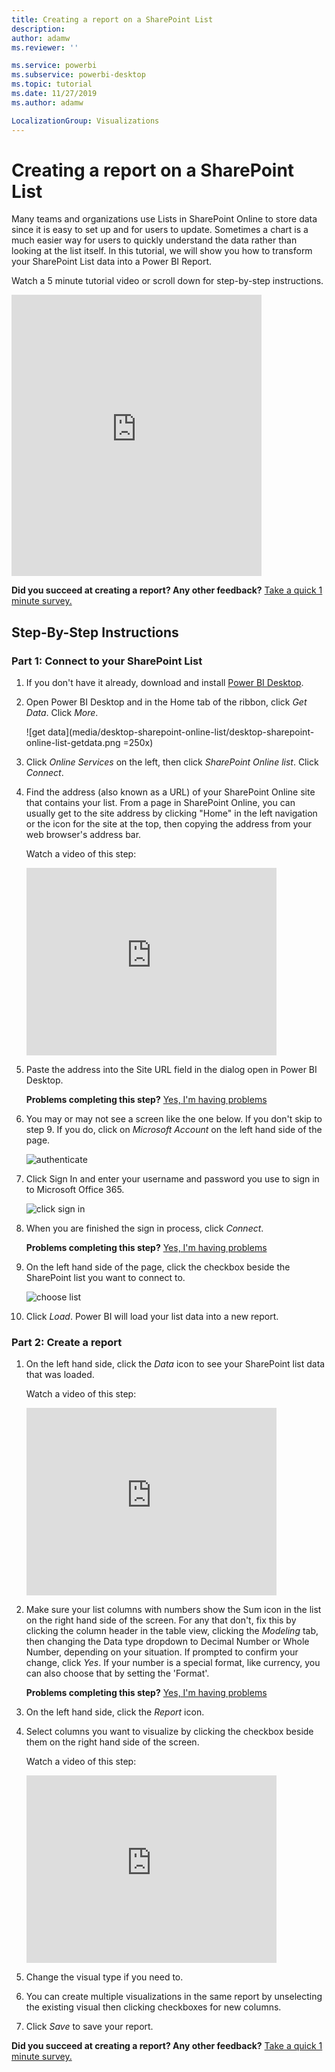 ```yaml
---
title: Creating a report on a SharePoint List
description: 
author: adamw
ms.reviewer: ''

ms.service: powerbi
ms.subservice: powerbi-desktop
ms.topic: tutorial
ms.date: 11/27/2019
ms.author: adamw

LocalizationGroup: Visualizations
---
```

# Creating a report on a SharePoint List

Many teams and organizations use Lists in SharePoint Online to store data since it is easy to set up and for users to update.  Sometimes a chart is a much easier way for users to quickly understand the data rather than looking at the list itself.  In this tutorial, we will show you how to transform your SharePoint List data into a Power BI Report.

Watch a 5 minute tutorial video or scroll down for step-by-step instructions.

<iframe width="400" height="450" src="https://www.youtube.com/embed/OZO3x2NF8Ak" frameborder="0" allowfullscreen></iframe>

**Did you succeed at creating a report?  Any other feedback?** <a href="https://forms.office.com/Pages/ResponsePage.aspx?id=v4j5cvGGr0GRqy180BHbR8M5xArDGsxPhvdGH5o-Ym1UM00wUE8yQ1dFQjUzWEk3VlU4SkhGVVhDWC4u" target="_blank">Take a quick 1 minute survey.</a>

## Step-By-Step Instructions

### Part 1: Connect to your SharePoint List

1. If you don't have it already, download and install [Power BI Desktop](https://powerbi.microsoft.com/en-us/desktop/).
2. Open Power BI Desktop and in the Home tab of the ribbon, click *Get Data*. Click *More*.

   ![get data](media/desktop-sharepoint-online-list/desktop-sharepoint-online-list-getdata.png =250x)

3. Click *Online Services* on the left, then click *SharePoint Online list*.  Click *Connect*.
4. Find the address (also known as a URL) of your SharePoint Online site that contains your list.  From a page in SharePoint Online, you can usually get to the site address by clicking "Home" in the left navigation or the icon for the site at the top, then copying the address from your web browser's address bar.

   Watch a video of this step:
   <iframe width="400" height="300" src="https://www.youtube.com/embed/OZO3x2NF8Ak?start=48&end=90" frameborder="0" allowfullscreen></iframe>

5. Paste the address into the Site URL field in the dialog open in Power BI Desktop.

    **Problems completing this step?** <a href="https://forms.office.com/Pages/ResponsePage.aspx?id=v4j5cvGGr0GRqy180BHbR8M5xArDGsxPhvdGH5o-Ym1UQjRUUTVLMzdXN0ZBNkZJNjlKOVFYMVhUVS4u" target="_blank">Yes, I'm having problems</a>

6. You may or may not see a screen like the one below.  If you don't skip to step 9.  If you do, click on *Microsoft Account* on the left hand side of the page.

   ![authenticate](media/desktop-sharepoint-online-list/desktop-sharepoint-online-list-auth1.png)

7. Click Sign In and enter your username and password you use to sign in to Microsoft Office 365.

   ![click sign in](media/desktop-sharepoint-online-list/desktop-sharepoint-online-list-auth2.png)

8. When you are finished the sign in process, click *Connect*.

    **Problems completing this step?** <a href="https://forms.office.com/Pages/ResponsePage.aspx?id=v4j5cvGGr0GRqy180BHbR8M5xArDGsxPhvdGH5o-Ym1UQjRUUTVLMzdXN0ZBNkZJNjlKOVFYMVhUVS4u" target="_blank">Yes, I'm having problems</a>

9. On the left hand side of the page, click the checkbox beside the SharePoint list you want to connect to.

   ![choose list](media/desktop-sharepoint-online-list/desktop-sharepoint-online-list-select-list.png)

10. Click *Load*.  Power BI will load your list data into a new report.

### Part 2: Create a report

1. On the left hand side, click the *Data* icon to see your SharePoint list data that was loaded.

   Watch a video of this step:
   <iframe width="400" height="300" src="https://www.youtube.com/embed/OZO3x2NF8Ak?start=147&end=203" frameborder="0" allowfullscreen></iframe>

2. Make sure your list columns with numbers show the Sum icon in the list on the right hand side of the screen.  For any that don't, fix this by clicking the column header in the table view, clicking the *Modeling* tab, then changing the Data type dropdown to Decimal Number or Whole Number, depending on your situation.  If prompted to confirm your change, click *Yes*.  If your number is a special format, like currency, you can also choose that by setting the 'Format'.

    **Problems completing this step?** <a href="https://forms.office.com/Pages/ResponsePage.aspx?id=v4j5cvGGr0GRqy180BHbR8M5xArDGsxPhvdGH5o-Ym1UQjRUUTVLMzdXN0ZBNkZJNjlKOVFYMVhUVS4u" target="_blank">Yes, I'm having problems</a>

3. On the left hand side, click the *Report* icon.
4. Select columns you want to visualize by clicking the checkbox beside them on the right hand side of the screen.

   Watch a video of this step:
   <iframe width="400" height="300" src="https://www.youtube.com/embed/OZO3x2NF8Ak?start=215&end=252" frameborder="0" allowfullscreen></iframe>

5. Change the visual type if you need to.
6. You can create multiple visualizations in the same report by unselecting the existing visual then clicking checkboxes for new columns.
7. Click *Save* to save your report.

**Did you succeed at creating a report?  Any other feedback?** <a href="https://forms.office.com/Pages/ResponsePage.aspx?id=v4j5cvGGr0GRqy180BHbR8M5xArDGsxPhvdGH5o-Ym1UM00wUE8yQ1dFQjUzWEk3VlU4SkhGVVhDWC4u" target="_blank">Take a quick 1 minute survey.</a>
